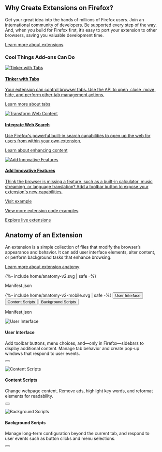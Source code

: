 <!-- Intro -->
<div class="panel-intro bg-dark">
<div class="bg alt"></div>

<div class="grid-container grid-x grid-padding-x align-center panel-nested">
<div class="cell small-12 medium-6 xlarge-5" markdown="1">

## Why Create Extensions on&nbsp;Firefox?

</div>
<div class="cell small-12 medium-6 xlarge-5" markdown="1">

Get your great idea into the hands of millions of Firefox users. Join an international community of developers. Be supported every step of the way. And, when you build for Firefox first, it’s easy to port your extension to other browsers, saving you valuable development time.

[Learn more about extensions](https://developer.mozilla.org/docs/Mozilla/Add-ons/WebExtensions/What_are_WebExtensions)

</div>
</div>

<div class="grid-container grid-x grid-padding-x align-center tiles-intro">
<div class="cell small-12 medium-8 xlarge-6 text-center" markdown="1">

### Cool Things Add-ons Can Do

</div>
</div>

<div class="tiles-container mobile-slider">
<div class="grid-container grid-x grid-padding-x align-center">

<!-- Tile 1 -->
<a href="https://developer.mozilla.org/docs/Mozilla/Add-ons/WebExtensions/Working_with_the_Tabs_API" class="cell small-12 large-4 tile illustrated-tile tile-block-link">
<div class="block-link" markdown="1">

![Tinker with Tabs]("/assets/img/Tinker-with-Tabs-v2.svg" "Tinker with Tabs")

#### Tinker with Tabs

Your extension can control browser tabs. Use the API to open, close, move, hide, and perform other tab management actions.

<span class="block-link-inline">Learn more about tabs</span>

</div>
</a>
<!-- END: Tile 1 -->

<!-- Tile 2 -->
<a href="https://developer.mozilla.org/docs/Mozilla/Add-ons/WebExtensions/Content_scripts" class="cell small-12 large-4 tile illustrated-tile tile-block-link">
<div class="block-link" markdown="1">

![Transform Web Content]("/assets/img/Integrate-Web-Search.svg" "Transform Web Content")

#### Integrate Web Search

Use Firefox's powerful built-in search capabilities to open up the web for users from within your own extension.

<span class="block-link-inline">Learn about enhancing content</span>

</div>
</a>
<!-- END: Tile 2 -->

<!-- Tile 3 -->
<a href="https://developer.mozilla.org/docs/Mozilla/Add-ons/WebExtensions/user_interface" class="cell small-12 large-4 tile illustrated-tile tile-block-link">
<div class="block-link" markdown="1">

![Add Innovative Features]("/assets/img/Add-Innovative-Features-v2.svg" "Add Innovative Features")

#### Add Innovative Features

Think the browser is missing a feature, such as a built-in calculator, music streaming, or language translation? Add a toolbar button to expose your extension's new capabilities.

<span class="block-link-inline">Visit example</span>

</div>
</a>
<!-- END: Tile 3 -->

</div>
</div>

</div>
<!-- END: Intro -->

<!-- More Details -->
<div class="grid-container grid-x grid-padding-x align-center tiles-footer">
<div class="cell small-12 medium-8 xlarge-6 text-center" markdown="1">

[View more extension code examples](https://developer.mozilla.org/docs/Mozilla/Add-ons/WebExtensions/Examples)

[Explore live extensions](https://addons.mozilla.org)

</div>
</div>
<!-- END: More Details -->

<!-- Anatomy of an Extension -->
<div class="section-anatomy panel">
<div class="grid-container grid-x grid-padding-x align-center">
<div class="cell small-12 medium-6 xlarge-5" markdown="1">

## Anatomy of an Extension

</div>
<div class="cell small-12 medium-6 xlarge-5" markdown="1">

An extension is a simple collection of files that modify the browser’s appearance and behavior. It can add user interface elements, alter content, or perform background tasks that enhance browsing.

[Learn more about extension anatomy](https://developer.mozilla.org/docs/Mozilla/Add-ons/WebExtensions/Anatomy_of_a_WebExtension)

</div>
</div>
<div class="grid-container grid-x grid-padding-x align-center">
<div class="cell small-12 xlarge-10">

<div class="anatomy-container">
  <div class="anatomy-illustration">
    {%- include home/anatomy-v2.svg | safe -%}
    <p class="manifest show-for-medium"><img src="/assets/img/icons/manifest.svg" alt="" />Manifest.json</p>
  </div>
  <div id="anatomy-control" class="anatomy-description">
    {%- include home/anatomy-v2-mobile.svg | safe -%}
    <button class="popup-action" data-panel="anatomy-ui"><img src="/assets/img/icons/user-interface-link.svg" alt="" />User Interface</button>
    <button class="popup-action" data-panel="anatomy-content"><img src="/assets/img/icons/content-script-link.svg" alt="" />Content Scripts</button>
    <button class="popup-action" data-panel="anatomy-background"><img src="/assets/img/icons/background-scripts-link.svg" alt="" />Background Scripts</button>
  </div>
  <p class="manifest show-for-small-only"><img src="/assets/img/icons/manifest.svg" alt="" />Manifest.json</p>
</div>

<aside class="popup-panel" id="anatomy-ui" markdown="1">

![User Interface]("/assets/img/icons/user-interface.svg" "User Interface")

#### User Interface

Add toolbar buttons, menu choices, and—only in Firefox—sidebars to display additional content. Manage tab behavior and create pop-up windows that respond to user events.

<button class="close"></button>

</aside>
<aside class="popup-panel" id="anatomy-content" markdown="1">

![Content Scripts]("/assets/img/icons/content-script.svg" "Content Scripts")

#### Content Scripts

Change webpage content. Remove ads, highlight key words, and reformat elements for readability.

<button class="close"></button>

</aside>
<aside class="popup-panel" id="anatomy-background" markdown="1">

![Background Scripts]("/assets/img/icons/background-scripts.svg" "Background Scripts")

#### Background Scripts

Manage long-term configuration beyond the current tab, and respond to user events such as button clicks and menu selections.

<button class="close"></button>

</aside>

</div>
</div>
</div>
<!-- END: Anatomy of an Extension -->
